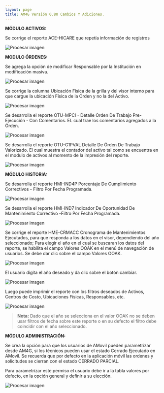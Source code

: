 ```yaml
---
layout: page
title: AM4G Versión 0.80 Cambios Y Adiciones.
---
```

**MÓDULO ACTIVOS:**

Se corrige el reporte ACE-HICARE que repetía información de registros   

![Procesar imagen](https://ayuda.winsoftware.com.co/assets/images/Version80/imagen1.png)

**MODULO ÓRDENES:**

Se agrega la opción de modificar Responsable por la Institución en modificación masiva.

![Procesar imagen](https://ayuda.winsoftware.com.co/assets/images/Version80/imagen2.png)

Se corrige la columna Ubicación Física de la grilla y del visor interno para que cargue
 la ubicación Física de la Órden y no la del
Activo.

![Procesar imagen](https://ayuda.winsoftware.com.co/assets/images/Version80/imagen3.png)

Se desarrolla el reporte OTU-MPCI - Detalle Orden De Trabajo Pre-Ejecución - Con Comentarios. EL cual trae los comentarios agregados a la Órden.

![Procesar imagen](https://ayuda.winsoftware.com.co/assets/images/Version80/imagen4.png)

Se desarrolla el reporte OTU-G1PVAL Detalle De Órden De Trabajo Valorizado.
 El cual muestra el contador del activo tal como se encuentra en el modulo de activos al momento de la impresión del reporte.

![Procesar imagen](https://ayuda.winsoftware.com.co/assets/images/Version80/imagen5.png)

**MÓDULO HISTORIA:**

Se desarrolla el reporte HMI-IND4P Porcentaje De Cumplimiento Correctivos - Filtro Por Fecha Programada.

![Procesar imagen](https://ayuda.winsoftware.com.co/assets/images/Version80/imagen6.png)

Se desarrolla el reporte HMI-IND7 Indicador De Oportunidad De Mantenimiento Correctivo -Filtro Por Fecha Programada.

![Procesar imagen](https://ayuda.winsoftware.com.co/assets/images/Version80/imagen7.png)

Se corrige el reporte HME-CRMACC Cronograma de Mantenimientos Ejecutados, para que responda a los datos en el visor, dependiendo del año seleccionado; Para elegir el año en el cual se buscaran los datos del reporte, se habilita el campo Valores OOAK en el menú de navegación de usuarios. Se debe dar clic sobre el campo Valores OOAK.

![Procesar imagen](https://ayuda.winsoftware.com.co/assets/images/Version80/imagen8.png)

El usuario digita el año deseado y da clic sobre el botón cambiar.

![Procesar imagen](https://ayuda.winsoftware.com.co/assets/images/Version80/imagen9.png)

Luego puede imprimir el reporte con los filtros deseados de Activos, Centros de Costo, Ubicaciones Físicas, Responsables, etc.

![Procesar imagen](https://ayuda.winsoftware.com.co/assets/images/Version80/imagen10.png)

> **Nota:** Dado que el año se selecciona en el valor OOAK no se deben usar filtros de fecha sobre este reporte o en su defecto el filtro debe coincidir con el año seleccionado.

**MÓDULO ADMINISTRACIÓN:**

Se crea la opción para que los usuarios de AMovil pueden parametrizar desde AM4G, si los técnicos pueden usar el estado Cerrado Ejecutado en AMovil. Se recuerda que por defecto en la aplicación móvil las ordenes y solicitudes se cierran con el estado CERRADO PARCIAL.

Para parametrizar este permiso el usuario debe ir a la tabla valores por defecto, en la opción general y definir a su elección.

![Procesar imagen](https://ayuda.winsoftware.com.co/assets/images/Version80/imagen11.png)
